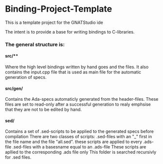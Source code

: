 # Binding-Project-Template
This is a template project for the GNATStudio ide

The intent is to provide a base for writing bindings to C-libraries.

### The general structure is:
#### src/**
  Where the high level bindings written by hand goes and the files.
  It also contains the input.cpp file that is used as main file for the automatic generation of specs.
  
#### src/gen/
  Contains the Ada-specs automaticly generated from the header-files.
  These files are set to read-only after a successful generation to realy emphsise that they are not to be edited by hand.
  
#### sed/
  Contains a set of .sed-scripts to be applied to the generated specs before compilation 
  There are two classes of scripts:
    .sed-files with an "_" first in the file name and the file "all.sed".
	 these scripts are applied to every .ads-file
  .sed-files with a basesname equal to an .ads-file
	  These scripts are apllied to the corresponding .ads file only
  This folder is searched recursivly for .sed files.
  
